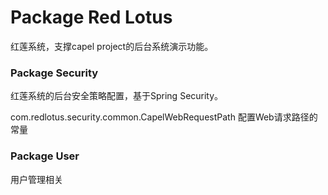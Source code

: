 # Package Red Lotus
红莲系统，支撑capel project的后台系统演示功能。

### Package Security
红莲系统的后台安全策略配置，基于Spring Security。

com.redlotus.security.common.CapelWebRequestPath 配置Web请求路径的常量

### Package User
用户管理相关